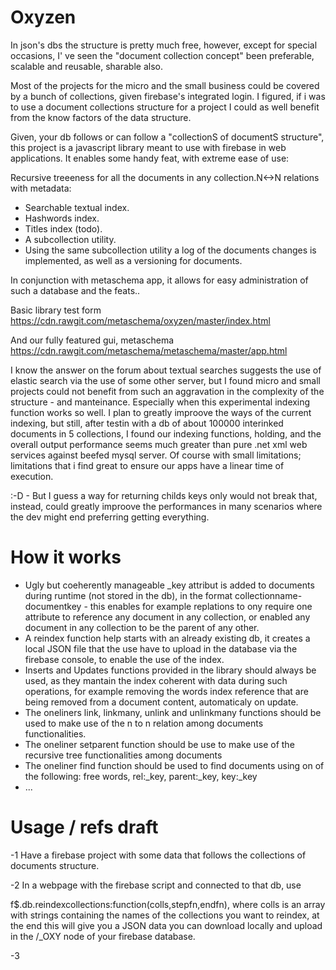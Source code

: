 # Oxyzen

In json's dbs the structure is pretty much free, however,  except for special occasions, I' ve seen the "document collection concept" been preferable, scalable and reusable, sharable also.

Most of the projects for the micro and the small business could be covered by a bunch of collections, given firebase's integrated login.
I figured, if i was to use a document collections structure for a project I could as well benefit from the know factors of the data structure.

Given, your db follows or can follow a "collectionS of documentS structure", this project is a javascript library meant to use with firebase in web applications. It enables some handy feat, with extreme ease of use:

Recursive treeeness for all the documents in any collection.N<->N relations with metadata:

- Searchable textual index.
- Hashwords index.
- Titles index (todo).
- A subcollection utility.
- Using the same subcollection utility a log of the documents changes is implemented, as well as a versioning for documents.

In conjunction with metaschema app, it allows for easy administration of such a database and the feats..

Basic library test form  
https://cdn.rawgit.com/metaschema/oxyzen/master/index.html 

And our fully featured gui, metaschema  
https://cdn.rawgit.com/metaschema/metaschema/master/app.html

I know the answer on the forum about textual searches suggests the use of elastic search via the use of some other server, but I found micro and small projects could not benefit from such an aggravation in the complexity of the structure - and manteinance.
Especially when this experimental indexing function works so well.
I plan to greatly improove the ways of the current indexing, but still, after testin with a db of about 100000 interinked documents in 5 collections, I found our indexing functions, holding, and the overall output performance seems much greater than pure .net xml web services against beefed mysql server. Of course with small limitations; limitations that i find great to ensure our apps have a linear time of execution.

:-D - 
But I guess a way for returning childs keys only would not break that, instead, could greatly improove the performances in many scenarios where the dev might end preferring getting everything.

# How it works

- Ugly but coeherently manageable _key attribut is added to documents during runtime (not stored in the db),  in the format collectionname-documentkey - this enables for example replations to ony require one attribute to reference any document in any collection, or enabled any document in any collection to be the parent of any other.
- A reindex function help starts with an already existing db, it creates a local JSON file that the use have to upload in the database via the firebase console, to enable the use of the index.
- Inserts and Updates functions provided in the library should always be used, as they mantain the index coherent with data during such operations, for example removing the words index reference that are being removed from a document content, automaticaly on update.
- The oneliners link, linkmany, unlink and unlinkmany functions should be used to make use of the n to n relation among documents functionalities.
- The oneliner setparent function should be use to make use of the recursive tree functionalities among documents
- The oneliner find function should be used to find documents using on of the following: free words, rel:_key, parent:_key, key:_key
- ...

# Usage / refs draft
-1 Have a firebase project with some data that follows the collections of documents structure.

-2 In a webpage with the firebase script and connected to that db, use 

f$.db.reindexcollections:function(colls,stepfn,endfn), where colls is an array with strings containing the names of the collections you want to reindex, at the end this will give you a JSON data you can download locally and upload in the /_OXY node of your firebase database.

-3 


